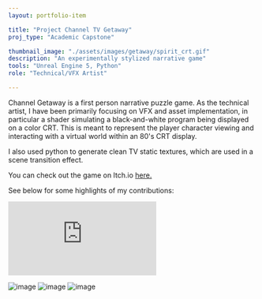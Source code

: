 ```yaml
---
layout: portfolio-item

title: "Project Channel TV Getaway"
proj_type: "Academic Capstone"

thumbnail_image: "./assets/images/getaway/spirit_crt.gif"
description: "An experimentally stylized narrative game"
tools: "Unreal Engine 5, Python"
role: "Technical/VFX Artist"

---
```


Channel Getaway is a first person narrative puzzle game. As the technical artist, I have been primarily focusing on VFX and asset implementation, in particular a shader simulating a black-and-white program being displayed on a color CRT. This is meant to represent the player character viewing and interacting with a virtual world within an 80's CRT display.

I also used python to generate clean TV static textures, which are used in a scene transition effect. 

You can check out the game on Itch.io <a href="{{ site.external_links.getaway }}"> here.</a>

See below for some highlights of my contributions:

<iframe class="youtube" src="https://www.youtube-nocookie.com/embed/VQDBP87Ev-o" title="YouTube video player" frameborder="0" allowfullscreen></iframe>

<!-- ![image](../assets/images/getaway/spirit_particle_preview_900.gif) kinda dont feel like this one is necessary, not enough to figure out how to make it all appear smaller -->
![image](../assets/images/getaway/spirit_crt.gif)
![image](../assets/images/getaway/star_720.gif)
![image](../assets/images/getaway/transition_720_cropped.gif)